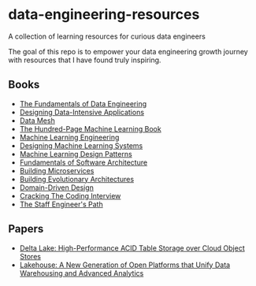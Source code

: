 # data-engineering-resources
A collection of learning resources for curious data engineers

The goal of this repo is to empower your data engineering growth journey with resources that I have found truly inspiring. 

## Books 

- [The Fundamentals of Data Engineering](https://www.oreilly.com/library/view/fundamentals-of-data/9781098108298/)
- [Designing Data-Intensive Applications](https://dataintensive.net/)
- [Data Mesh](https://www.oreilly.com/library/view/data-mesh/9781492092384/)
- [The Hundred-Page Machine Learning Book](https://themlbook.com/)
- [Machine Learning Engineering](https://www.mlebook.com/wiki/doku.php)
- [Designing Machine Learning Systems](https://www.oreilly.com/library/view/designing-machine-learning/9781098107956/)
- [Machine Learning Design Patterns](https://www.oreilly.com/library/view/machine-learning-design/9781098115777/)
- [Fundamentals of Software Architecture](https://fundamentalsofsoftwarearchitecture.com/)
- [Building Microservices](https://samnewman.io/books/building_microservices_2nd_edition/)
- [Building Evolutionary Architectures](https://www.oreilly.com/library/view/building-evolutionary-architectures/9781491986356/)
- [Domain-Driven Design](https://www.oreilly.com/library/view/domain-driven-design-tackling/0321125215/)
- [Cracking The Coding Interview](https://www.crackingthecodinginterview.com/)
- [The Staff Engineer's Path](https://www.oreilly.com/library/view/the-staff-engineers/9781098118723/)

## Papers

- [Delta Lake: High-Performance ACID Table Storage over Cloud Object Stores](https://www.databricks.com/wp-content/uploads/2020/08/p975-armbrust.pdf)
- [Lakehouse: A New Generation of Open Platforms that Unify Data Warehousing and Advanced Analytics](https://www.databricks.com/sites/default/files/2020/12/cidr_lakehouse.pdf)
